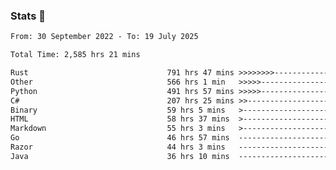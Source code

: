 ### Stats 👋
<!--START_SECTION:waka-->

```txt
From: 30 September 2022 - To: 19 July 2025

Total Time: 2,585 hrs 21 mins

Rust                               791 hrs 47 mins >>>>>>>>-----------------   30.63 %
Other                              566 hrs 1 min   >>>>>--------------------   21.89 %
Python                             491 hrs 57 mins >>>>>--------------------   19.03 %
C#                                 207 hrs 25 mins >>-----------------------   08.02 %
Binary                             59 hrs 5 mins   >------------------------   02.29 %
HTML                               58 hrs 37 mins  >------------------------   02.27 %
Markdown                           55 hrs 3 mins   >------------------------   02.13 %
Go                                 46 hrs 57 mins  -------------------------   01.82 %
Razor                              44 hrs 3 mins   -------------------------   01.70 %
Java                               36 hrs 10 mins  -------------------------   01.40 %
```

<!--END_SECTION:waka-->

<!--
**buhaytza2005/buhaytza2005** is a ✨ _special_ ✨ repository because its `README.md` (this file) appears on your GitHub profile.

Here are some ideas to get you started:

- 🔭 I’m currently working on ...
- 🌱 I’m currently learning ...
- 👯 I’m looking to collaborate on ...
- 🤔 I’m looking for help with ...
- 💬 Ask me about ...
- 📫 How to reach me: ...
- 😄 Pronouns: ...
- ⚡ Fun fact: ...
-->


